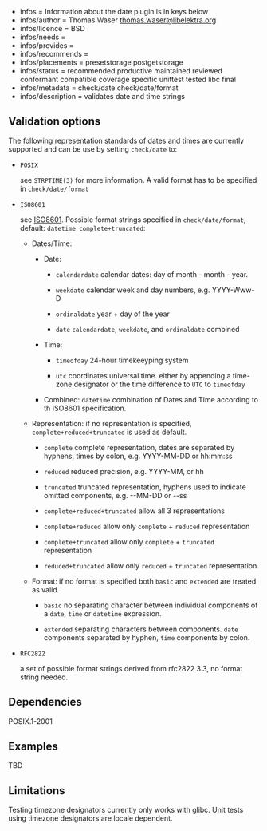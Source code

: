 - infos = Information about the date plugin is in keys below
- infos/author = Thomas Waser <thomas.waser@libelektra.org>
- infos/licence = BSD
- infos/needs =
- infos/provides =
- infos/recommends =
- infos/placements = presetstorage postgetstorage
- infos/status = recommended productive maintained reviewed conformant compatible coverage specific unittest tested libc final
- infos/metadata = check/date check/date/format
- infos/description = validates date and time strings

## Validation options

The following representation standards of dates and times are currently supported and can be use by setting `check/date` to:

- `POSIX`

  see `STRPTIME(3)` for more information. A valid format has to be specified in `check/date/format`

- `ISO8601`

  see [ISO8601](https://en.wikipedia.org/wiki/ISO_8601). Possible format strings specified in `check/date/format`, default: `datetime complete+truncated`:

  - Dates/Time:

    - Date:

      - `calendardate`
        calendar dates: day of month - month - year.

      - `weekdate`
        calendar week and day numbers, e.g. YYYY-Www-D

      - `ordinaldate`
        year + day of the year

      - `date`
        `calendardate`, `weekdate`, and `ordinaldate` combined

    - Time:

      - `timeofday`
        24-hour timekeeyping system

      - `utc`
        coordinates universal time. either by appending a time-zone designator or the time difference to `UTC` to `timeofday`

    - Combined:
      `datetime`
      combination of Dates and Time according to th ISO8601 specification.

  - Representation:
    if no representation is specified, `complete+reduced+truncated` is used as default.

    - `complete`
      complete representation, dates are separated by hyphens, times by colon, e.g. YYYY-MM-DD or hh:mm:ss

    - `reduced`
      reduced precision, e.g. YYYY-MM, or hh

    - `truncated`
      truncated representation, hyphens used to indicate omitted components, e.g. --MM-DD or --ss

    - `complete+reduced+truncated`
      allow all 3 representations

    - `complete+reduced`
      allow only `complete` + `reduced` representation

    - `complete+truncated`
      allow only `complete` + `truncated` representation

    - `reduced+truncated`
      allow only `reduced` + `truncated` representation.

  - Format:
    if no format is specified both `basic` and `extended` are treated as valid.

    - `basic`
      no separating character between individual components of a `date`, `time` or `datetime` expression.

    - `extended`
      separating characters between components. `date` components separated by hyphen, `time` components by colon.

* `RFC2822`

  a set of possible format strings derived from rfc2822 3.3, no format string needed.

## Dependencies

POSIX.1-2001

## Examples

TBD

## Limitations

Testing timezone designators currently only works with glibc.
Unit tests using timezone designators are locale dependent.
